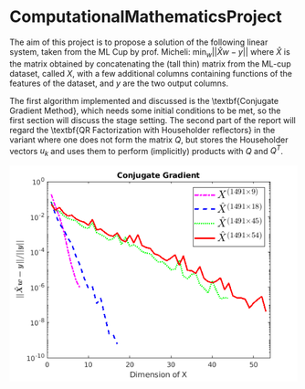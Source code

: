 # ComputationalMathematicsProject
The aim of this project is to propose a solution of the following linear system, taken from the ML Cup by prof. Micheli:
$\min_{w} ||\hat{X}w-y||$
where $\hat{X}$ is the matrix obtained by concatenating the (tall thin) matrix from the ML-cup dataset, called $X$, with a few additional columns containing functions of the features of the dataset, and $y$ are the two output columns.

The first algorithm implemented and discussed is the \textbf{Conjugate Gradient Method}, which needs some initial conditions to be met, so the first section will discuss the stage setting. 
The second part of the report will regard the \textbf{QR Factorization with Householder reflectors} in the variant where one does not form the matrix $Q$, but stores the Householder vectors $u_k$ and uses them to perform (implicitly) products with $Q$ and $Q^T$.

![Convergence curve](CG/utils/graph/cg_loss.png)
